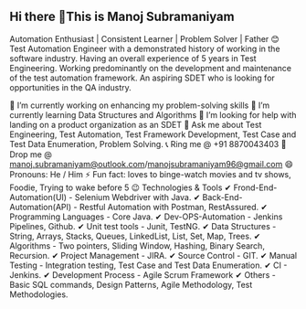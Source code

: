 ## Hi there 👋This is Manoj Subramaniyam
Automation Enthusiast | Consistent Learner | Problem Solver | Father 😊
Test Automation Engineer with a demonstrated history of working in the software industry. Having an overall experience of 5 years in Test Engineering. Working predominantly on the development and maintenance of the test automation framework.
An aspiring SDET who is looking for opportunities in the QA industry.

🔭 I’m currently working on enhancing my problem-solving skills
🌱 I’m currently learning Data Structures and Algorithms
🤔 I’m looking for help with landing on a product organization as an SDET
💬 Ask me about Test Engineering, Test Automation, Test Framework Development, Test Case and Test Data Enumeration, Problem Solving.
📞 Ring me @ +91 8870043403
📧 Drop me @ manoj.subramaniyam@outlook.com/manojsubramaniyam96@gmail.com
😄 Pronouns: He / Him
⚡ Fun fact: loves to binge-watch movies and tv shows, Foodie, Trying to wake before 5 😉
Technologies & Tools
✔ Frond-End-Automation(UI) - Selenium Webdriver with Java.
✔ Back-End-Automation(API) - Restful Automation with Postman, RestAssured.
✔ Programming Languages - Core Java.
✔ Dev-OPS-Automation - Jenkins Pipelines, Github.
✔ Unit test tools - Junit, TestNG.
✔ Data Structures - String, Arrays, Stacks, Queues, LinkedList, List, Set, Map, Trees.
✔ Algorithms - Two pointers, Sliding Window, Hashing, Binary Search, Recursion.
✔ Project Management - JIRA.
✔ Source Control - GIT.
✔ Manual Testing - Integration testing, Test Case and Test Data Enumeration.
✔ CI - Jenkins.
✔ Development Process - Agile Scrum Framework
✔ Others - Basic SQL commands, Design Patterns, Agile Methodology, Test Methodologies.



